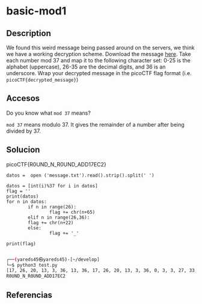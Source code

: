 # basic-mod1

## Description
We found this weird message being passed around on the servers, we think we have a working decryption scheme. Download the message [here](https://artifacts.picoctf.net/c/395/message.txt). Take each number mod 37 and map it to the following character set: 0-25 is the alphabet (uppercase), 26-35 are the decimal digits, and 36 is an underscore. Wrap your decrypted message in the picoCTF flag format (i.e. `picoCTF{decrypted_message}`)

## Accesos
Do you know what `mod 37` means?

`mod 37` means modulo 37. It gives the remainder of a number after being divided by 37.

## Solucion

picoCTF{R0UND_N_R0UND_ADD17EC2}
```code
datos =  open ('message.txt').read().strip().split(' ')

datos = [int(i)%37 for i in datos]
flag = ''
print(datos)
for n in datos:
        if n in range(26): 
                flag += chr(n+65)
        elif n in range(26,36):
        flag += chr(n+22)
        else:
                flag += '_'

print(flag)

```

```bash

┌──(yareds45㉿yareds45)-[~/develop]
└─$ python3 test.py
[17, 26, 20, 13, 3, 36, 13, 36, 17, 26, 20, 13, 3, 36, 0, 3, 3, 27, 33, 4, 2, 28]
R0UND_N_R0UND_ADD17EC2

```


## Referencias